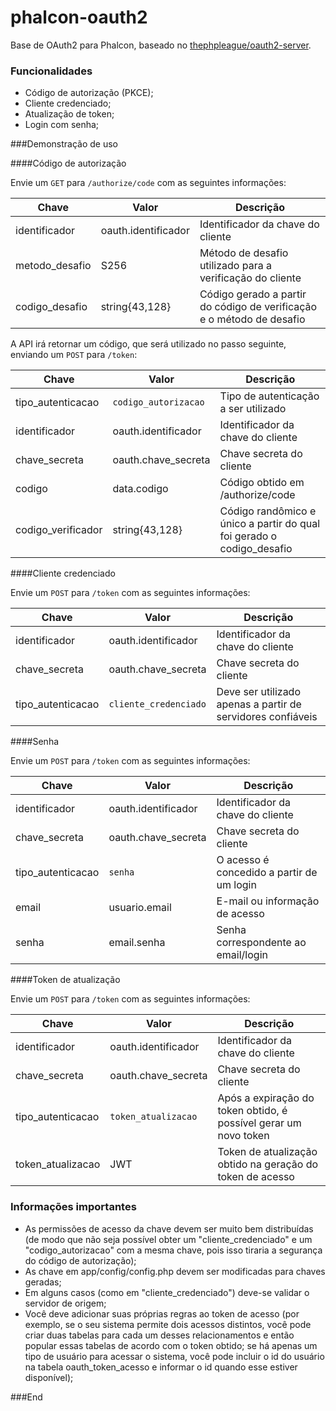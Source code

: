 # phalcon-oauth2

Base de OAuth2 para Phalcon, baseado no [thephpleague/oauth2-server](https://github.com/thephpleague/oauth2-server "thephpleague/oauth2-server").

### Funcionalidades

- Código de autorização (PKCE);
- Cliente credenciado;
- Atualização de token;
- Login com senha;

###Demonstração de uso

####Código de autorização

Envie um `GET` para `/authorize/code` com as seguintes informações:

| Chave      | Valor | Descrição |
| --------- | ----- |-------|
| identificador  | oauth.identificador | Identificador da chave do cliente |
| metodo_desafio     | S256 | Método de desafio utilizado para a verificação do cliente |
| codigo_desafio      | string{43,128} | Código gerado a partir do código de verificação e o método de desafio |
    
A API irá retornar um código, que será utilizado no passo seguinte, enviando um `POST` para `/token`:

| Chave      | Valor | Descrição |
| --------- | ----- |-------|
| tipo_autenticacao  | `codigo_autorizacao` | Tipo de autenticação a ser utilizado |
| identificador     | oauth.identificador | Identificador da chave do cliente |
| chave_secreta      | oauth.chave_secreta | Chave secreta do cliente |
| codigo      | data.codigo | Código obtido em /authorize/code |
| codigo_verificador      | string{43,128} | Código randômico e único a partir do qual foi gerado o codigo_desafio |

####Cliente credenciado

Envie um `POST` para `/token` com as seguintes informações:

| Chave      | Valor | Descrição |
| --------- | ----- |-------|
| identificador  | oauth.identificador | Identificador da chave do cliente |
| chave_secreta | oauth.chave_secreta | Chave secreta do cliente |
| tipo_autenticacao | `cliente_credenciado` | Deve ser utilizado apenas a partir de servidores confiáveis |

####Senha

Envie um `POST` para `/token` com as seguintes informações:

| Chave      | Valor | Descrição |
| --------- | ----- |-------|
| identificador  | oauth.identificador | Identificador da chave do cliente |
| chave_secreta | oauth.chave_secreta | Chave secreta do cliente |
| tipo_autenticacao | `senha` | O acesso é concedido a partir de um login |
| email | usuario.email | E-mail ou informação de acesso |
| senha | email.senha | Senha correspondente ao email/login |

####Token de atualização

Envie um `POST` para `/token` com as seguintes informações:

| Chave      | Valor | Descrição |
| --------- | ----- |-------|
| identificador  | oauth.identificador | Identificador da chave do cliente |
| chave_secreta | oauth.chave_secreta | Chave secreta do cliente |
| tipo_autenticacao | `token_atualizacao` | Após a expiração do token obtido, é possível gerar um novo token |
| token_atualizacao | JWT | Token de atualização obtido na geração do token de acesso |

### Informações importantes

- As permissões de acesso da chave devem ser muito bem distribuídas (de modo que não seja possível obter um "cliente_credenciado" e um "codigo_autorizacao" com a mesma chave, pois isso tiraria a segurança do código de autorização);
- As chave em app/config/config.php devem ser modificadas para chaves geradas;
- Em alguns casos (como em "cliente_credenciado") deve-se validar o servidor de origem;
- Você deve adicionar suas próprias regras ao token de acesso (por exemplo, se o seu sistema permite dois acessos distintos, você pode criar duas tabelas para cada um desses relacionamentos e então popular essas tabelas de acordo com o token obtido; se há apenas um tipo de usuário para acessar o sistema, você pode incluir o id do usuário na tabela oauth_token_acesso e informar o id quando esse estiver disponível);

###End
